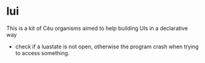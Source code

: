 # lui
This is a kit of Céu organisms aimed to help building UIs in a declarative way

* check if a luastate is not open, otherwise the program crash when trying to access something.
